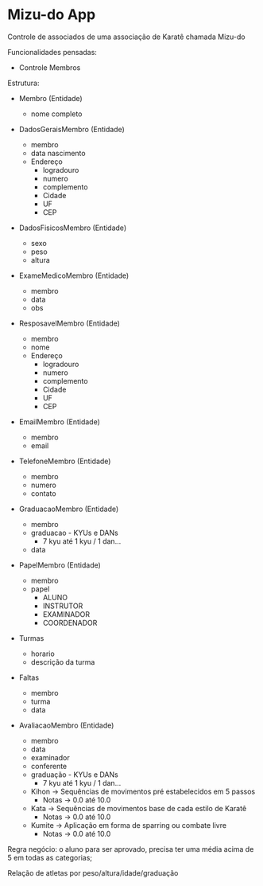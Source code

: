 # Mizu-do App

Controle de associados de uma associação de Karatê chamada Mizu-do

Funcionalidades pensadas:

 - Controle Membros
 
Estrutura:
  - Membro (Entidade)
    - nome completo
    
  - DadosGeraisMembro (Entidade)
    - membro
    - data nascimento
    - Endereço
      - logradouro
      - numero
      - complemento
      - Cidade
      - UF
      - CEP
    
  - DadosFisicosMembro (Entidade)
    - sexo
    - peso
    - altura
    
  - ExameMedicoMembro (Entidade)
    - membro
    - data
    - obs

  - ResposavelMembro (Entidade)
    - membro
    - nome
    - Endereço
        - logradouro
        - numero
        - complemento
        - Cidade
        - UF
        - CEP
  
  - EmailMembro (Entidade)
    - membro
    - email

  - TelefoneMembro (Entidade)
    - membro
    - numero
    - contato

  - GraduacaoMembro (Entidade)
    - membro
    - graduacao - KYUs e DANs
        - 7 kyu até 1 kyu / 1 dan...
    - data
    
  - PapelMembro (Entidade)
    - membro
    - papel
      - ALUNO
      - INSTRUTOR
      - EXAMINADOR
      - COORDENADOR
     
  - Turmas
    - horario
    - descrição da turma

  - Faltas
    - membro
    - turma
    - data

  - AvaliacaoMembro (Entidade)
    - membro
    - data
    - examinador
    - conferente
    - graduação - KYUs e DANs
      - 7 kyu até 1 kyu / 1 dan...
    - Kihon -> Sequências de movimentos pré estabelecidos em 5 passos
        - Notas -> 0.0 até 10.0
    - Kata -> Sequências de movimentos base de cada estilo de Karatê
        - Notas -> 0.0 até 10.0
    - Kumite -> Aplicação em forma de sparring ou combate livre
        - Notas -> 0.0 até 10.0

Regra negócio: o aluno para ser aprovado, precisa ter uma média acima de 5 em todas as categorias;

Relação de atletas por peso/altura/idade/graduação
  
  